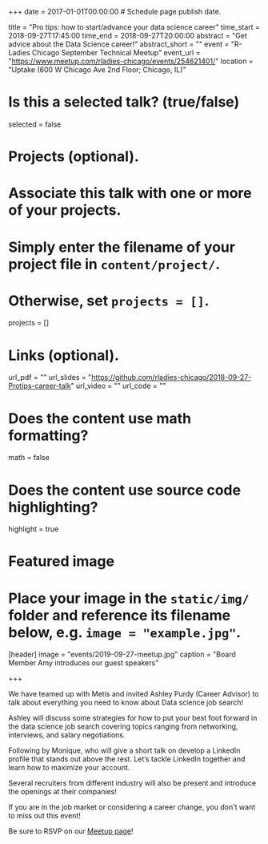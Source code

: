 +++
date = 2017-01-01T00:00:00  # Schedule page publish date.

title = "Pro tips: how to start/advance your data science career"
time_start = 2018-09-27T17:45:00
time_end = 2018-09-27T20:00:00
abstract = "Get advice about the Data Science career!"
abstract_short = ""
event = "R-Ladies Chicago September Technical Meetup"
event_url = "https://www.meetup.com/rladies-chicago/events/254621401/"
location = "Uptake (600 W Chicago Ave 2nd Floor; Chicago, IL)"

# Is this a selected talk? (true/false)
selected = false

# Projects (optional).
#   Associate this talk with one or more of your projects.
#   Simply enter the filename of your project file in `content/project/`.
#   Otherwise, set `projects = []`.
projects = []

# Links (optional).
url_pdf = ""
url_slides = "https://github.com/rladies-chicago/2018-09-27-Protips-career-talk"
url_video = ""
url_code = ""

# Does the content use math formatting?
math = false

# Does the content use source code highlighting?
highlight = true

# Featured image
# Place your image in the `static/img/` folder and reference its filename below, e.g. `image = "example.jpg"`.
[header]
image = "events/2019-09-27-meetup.jpg"
caption = "Board Member Amy introduces our guest speakers"

+++

We have teamed up with Metis and invited Ashley Purdy (Career Advisor) to talk about everything you need to know about Data science job search!  
  
Ashley will discuss some strategies for how to put your best foot forward in the data science job search covering topics ranging from networking, interviews, and salary negotiations.  
  
Following by Monique, who will give a short talk on develop a LinkedIn profile that stands out above the rest. Let’s tackle LinkedIn together and learn how to maximize your account.  
  
Several recruiters from different industry will also be present and introduce the openings at their companies!  
  
If you are in the job market or considering a career change, you don't want to miss out this event!  
  
Be sure to RSVP on our [Meetup page](https://www.meetup.com/rladies-chicago/events/254621401/)!  